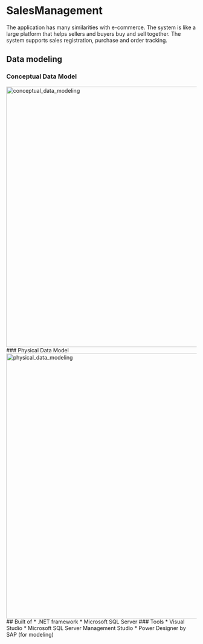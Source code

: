 # SalesManagement
The application has many similarities with e-commerce. The system is like a large platform that helps sellers and buyers buy and sell together. The system supports sales registration, purchase and order tracking.
## Data modeling
### Conceptual Data Model
<img width="687" alt="conceptual_data_modeling" src="https://user-images.githubusercontent.com/39431852/83973327-d74d6a80-a90f-11ea-9e47-f97a415a142a.png">
### Physical Data Model
<img width="699" alt="physical_data_modeling" src="https://user-images.githubusercontent.com/39431852/83973346-fcda7400-a90f-11ea-9a44-738162de2204.png">
## Built of
* .NET framework
* Microsoft SQL Server
### Tools
* Visual Studio
* Microsoft SQL Server Management Studio 
* Power Designer by SAP (for modeling)
